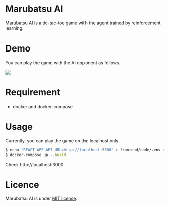 # Marubatsu AI

Marubatsu AI is a tic-tac-toe game with the agent trained by reinforcement learning.

# Demo

You can play the game with the AI opponent as follows.

<img src="./pics/demo.gif"/>

# Requirement

* docker and docker-compose

# Usage

Currently, you can play the game on the localhost only.

```bash
$ echo "REACT_APP_API_URL=http://localhost:5000" > frontend/code/.env # you need to execute this command at first time.
$ docker-compose up --build
```
Check http://localhost:3000

# Licence

Marubatsu AI is under [MIT license](https://en.wikipedia.org/wiki/MIT_License).
